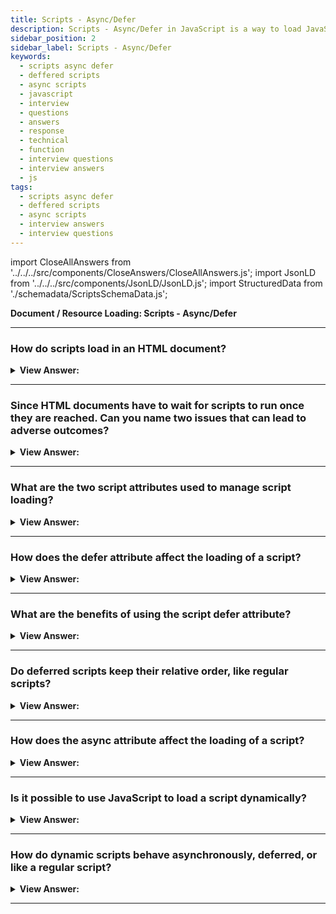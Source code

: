 ```yaml
---
title: Scripts - Async/Defer
description: Scripts - Async/Defer in JavaScript is a way to load JavaScript files asynchronously. - JavaScript Interview Questions & Answers
sidebar_position: 2
sidebar_label: Scripts - Async/Defer
keywords:
  - scripts async defer
  - deffered scripts
  - async scripts
  - javascript
  - interview
  - questions
  - answers
  - response
  - technical
  - function
  - interview questions
  - interview answers
  - js
tags:
  - scripts async defer
  - deffered scripts
  - async scripts
  - interview answers
  - interview questions
---
```


import CloseAllAnswers from '../../../src/components/CloseAnswers/CloseAllAnswers.js';
import JsonLD from '../../../src/components/JsonLD/JsonLD.js';
import StructuredData from './schemadata/ScriptsSchemaData.js';

<JsonLD data={StructuredData} />

<head>
  <title>Scripts Async/Defer | JavaScript Frontend Phone Interview</title>
</head>

**Document / Resource Loading: Scripts - Async/Defer**

<CloseAllAnswers />

---

### How do scripts load in an HTML document?

<details>
  <summary><strong>View Answer:</strong></summary>
  <div>
  <div><strong>Interview Response:</strong> When the browser loads HTML and comes across a &#8249;script&#8250;...&#8249;/script&#8250; tag, it cannot continue building the DOM. It must execute the script straight away. The same happens for external scripts &#8249;script src="..."&#8250;&#8249;/script&#8250;: the browser must wait for the script to download, execute the downloaded script, and only then can it process the rest of the page.
    </div><br />
  <div><strong className="codeExample">Code Example:</strong><br /><br />

  <div></div>

```html
<!DOCTYPE html>
<html>
<head>
    <title>My Website</title>

    <!-- Loading script in the head -->
    <script src="myScript.js"></script>
</head>
<body>
    <h1>Welcome to My Website!</h1>

    <!-- Loading script in the body -->
    <script src="myOtherScript.js"></script>

    <p>This is some text.</p>

    <!-- Loading script at the end of the body to improve page load -->
    <script src="myLastScript.js"></script>
</body>
</html>
```

  </div>
  </div>
</details>

---

### Since HTML documents have to wait for scripts to run once they are reached. Can you name two issues that can lead to adverse outcomes?

<details>
  <summary><strong>View Answer:</strong></summary>
  <div>
  <div><strong>Interview Response:</strong> Yes, there are two common issues related to script loading. Scripts cannot see DOM elements below them, so they cannot add handlers. If there is a bulky script at the top of the page, it “blocks the page”. Users cannot see the page content till it downloads and runs. There are some workarounds to that. For instance, we can put a script at the bottom of the page. Then it can see elements above it, and it doesn’t block the page content from showing.
    </div><br />
  <div><strong className="codeExample">Code Example:</strong><br /><br />

  <div></div>

```html
<p>...content before script...</p>

<script src="https://javascript.info/article/script-async-defer/long.js?speed=1"></script>

<!-- This isn't visible until the script loads -->
<p>...content after script...</p>
```

  </div><br />
  <div><strong className="codeExample">Code Example:</strong> workaround<br /><br />

  <div></div>

```html
<body>
  ...all content is above the script...

  <script src="https://javascript.info/article/script-async-defer/long.js?speed=1"></script>
</body>
```

  </div>
  </div>
</details>

---

### What are the two script attributes used to manage script loading?

<details>
  <summary><strong>View Answer:</strong></summary>
  <div>
  <div><strong>Interview Response:</strong> We can use two script attributes to manage script loading in HTML documents. They include the <strong>defer</strong> and <strong>async</strong> attributes. These attributes can be used to control how the script is loaded and executed in relation to the HTML document.
    </div><br />
  <div><strong className="codeExample">Code Example:</strong><br /><br />

  <div></div>

```html
<!DOCTYPE html>
<html>
<head>
    <title>My Website</title>

    <!-- Script with the async attribute -->
    <script async src="myAsyncScript.js"></script>

    <!-- Script with the defer attribute -->
    <script defer src="myDeferScript.js"></script>
</head>
<body>
    <h1>Welcome to My Website!</h1>
</body>
</html>
```

  </div>
  </div>
</details>

---

### How does the defer attribute affect the loading of a script?

<details>
  <summary><strong>View Answer:</strong></summary>
  <div>
  <div><strong>Interview Response:</strong> The defer attribute tells the browser not to wait for the script. Instead, the browser does not continue to process the HTML and build DOM. The script loads “in the background”, and then runs when the DOM fully builds.
    </div><br />
  <div><strong className="codeExample">Code Example:</strong><br /><br />

  <div></div>

```html
<p>...content before script...</p>

<script
  defer
  src="https://javascript.info/article/script-async-defer/long.js?speed=1"
></script>

<!-- visible immediately -->
<p>...content after script...</p>
```

  </div>
  </div>
</details>

---

### What are the benefits of using the script defer attribute?

<details>
  <summary><strong>View Answer:</strong></summary>
  <div>
  <div><strong>Interview Response:</strong> There are two significant benefits of using the script defer attribute. The scripts with defer never block the page and consistently execute when the DOM is ready (but before DOMContentLoaded event).
    </div><br />
  <div><strong className="codeExample">Code Example:</strong><br /><br />

  <div></div>

```html
<p>...content before scripts...</p>

<script>
  document.addEventListener('DOMContentLoaded', () =>
    console.log('DOM ready after defer!')
  );
</script>

<script
  defer
  src="https://javascript.info/article/script-async-defer/long.js?speed=1"
></script>

<p>...content after scripts...</p>
```

  </div>
  </div>
</details>

---

### Do deferred scripts keep their relative order, like regular scripts?

<details>
  <summary><strong>View Answer:</strong></summary>
  <div>
  <div><strong>Interview Response:</strong> Yes, deferred scripts keep their relative order, just like regular scripts. Browsers scan the page for scripts and download them in parallel, to improve performance. But the defer attribute, besides telling the browser “not to block” the document, it ensures that the relative order of the deferred script is maintained. That may be important for cases when we need to load a JavaScript library and then a script that depends on it.
    </div><br />
  <div><strong className="codeExample">Code Example:</strong><br /><br />

  <div></div>

```html
<script
  defer
  src="https://javascript.info/article/script-async-defer/long.js"
></script>
<script
  defer
  src="https://javascript.info/article/script-async-defer/small.js"
></script>
```

  </div>
  </div>
</details>

---

### How does the async attribute affect the loading of a script?

<details>
  <summary><strong>View Answer:</strong></summary>
  <div>
  <div><strong>Interview Response:</strong> The async attribute is somewhat like defer. It also makes the script non-blocking. But it has significant differences in the behavior. The async attribute means that a script is entirely independent. In other words, async scripts load in the background and run when ready. The DOM and other scripts do not wait for them, and they do not wait for anything. A fully independent script that runs when loaded.
    </div><br />
  <div><strong className="codeExample">Code Example:</strong><br /><br />

  <div></div>

```html
<p>...content before scripts...</p>

<script>
  document.addEventListener('DOMContentLoaded', () => console.log('DOM ready!'));
</script>

<script
  async
  src="https://javascript.info/article/script-async-defer/long.js"
></script>
<script
  async
  src="https://javascript.info/article/script-async-defer/small.js"
></script>

<p>...content after scripts...</p>
```

  </div>
  </div>
</details>

---

### Is it possible to use JavaScript to load a script dynamically?

<details>
  <summary><strong>View Answer:</strong></summary>
  <div>
  <div><strong>Interview Response:</strong> Yes, we can create a script and append it to the document dynamically using JavaScript. The script starts loading as soon as it appends to the document.
    </div><br />
  <div><strong className="codeExample">Code Example:</strong><br /><br />

  <div></div>

```html
<script>
  let script = document.createElement('script');
  script.src = '/article/script-async-defer/long.js';
  document.body.append(script); // (*)
</script>
```

  </div>
  </div>
</details>

---

### How do dynamic scripts behave asynchronously, deferred, or like a regular script?

<details>
  <summary><strong>View Answer:</strong></summary>
  <div>
  <div><strong>Interview Response:</strong> By default, dynamic scripts operate asynchronously. They don't have to wait for anything; nothing has to wait for them. The script that loads first (in "load-first" sequence) executes first. Developers can alter this behavior by specifying “script.async=false”.  The Scripts would then run in the document's sequence, much like defer.
    </div><br />
  <div><strong className="codeExample">Code Example:</strong><br /><br />

  <div></div>

```js
function loadScript(src) {
  let script = document.createElement('script');
  script.src = src;
  script.async = false;
  document.body.append(script);
}

// long.js runs first because of async=false
loadScript('/article/script-async-defer/long.js');
loadScript('/article/script-async-defer/small.js');
```

  </div>
  </div>
</details>

---
